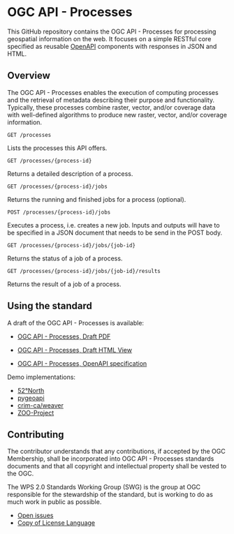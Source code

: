 # OGC API - Processes

This GitHub repository contains the OGC API - Processes for processing geospatial information on the web. It focuses on a simple RESTful core specified
as reusable [OpenAPI](http://openapis.org) components with responses in JSON and HTML.

## Overview

The OGC API - Processes enables the execution of computing processes and the retrieval of metadata describing their purpose and functionality. 
Typically, these processes combine raster, vector, and/or coverage data with well-defined algorithms to produce new raster, vector, and/or coverage information.

```
GET /processes
```

Lists the processes this API offers. 

```
GET /processes/{process-id}
```

Returns a detailed description of a process.

```
GET /processes/{process-id}/jobs
```

Returns the running and finished jobs for a process (optional).

```
POST /processes/{process-id}/jobs
```

Executes a process, i.e. creates a new job. Inputs and outputs will have to be specified in
a JSON document that needs to be send in the POST body.

```
GET /processes/{process-id}/jobs/{job-id}
```

Returns the status of a job of a process.

```
GET /processes/{process-id}/jobs/{job-id}/results
```

Returns the result of a job of a process.

## Using the standard

A draft of the OGC API - Processes is available:

* [OGC API - Processes, Draft PDF](https://raw.githubusercontent.com/opengeospatial/wps-rest-binding/master/docs/18-062.pdf)

* [OGC API - Processes, Draft HTML View](https://htmlpreview.github.io/?https://github.com/opengeospatial/wps-rest-binding/blob/master/docs/18-062.html)

* [OGC API - Processes, OpenAPI specification](https://app.swaggerhub.com/apis/geoprocessing/WPS/1.0-draft.3)

Demo implementations:

* [52°North](http://geoprocessing.demo.52north.org:8080/javaps/rest/)
* [pygeoapi](https://demo.pygeoapi.io/master)
* [crim-ca/weaver](https://github.com/crim-ca/weaver)
* [ZOO-Project](https://demo.mapmint.com/swagger-ui/dist/)

## Contributing

The contributor understands that any contributions, if accepted by the OGC Membership, shall be incorporated into OGC API - Processes standards documents and that all copyright and intellectual property shall be vested to the OGC.

The WPS 2.0 Standards Working Group (SWG) is the group at OGC responsible for the stewardship of the standard, but is working to do as much work in public as possible.

* [Open issues](https://github.com/opengeospatial/wps-rest-binding/issues)
* [Copy of License Language](https://raw.githubusercontent.com/opengeospatial/wps-rest-binding/master/LICENSE)
